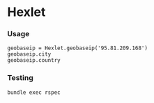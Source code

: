 # Hexlet
### Usage
```
geobaseip = Hexlet.geobaseip('95.81.209.168')
geobaseip.city
geobaseip.country
```
### Testing
```
bundle exec rspec
```
